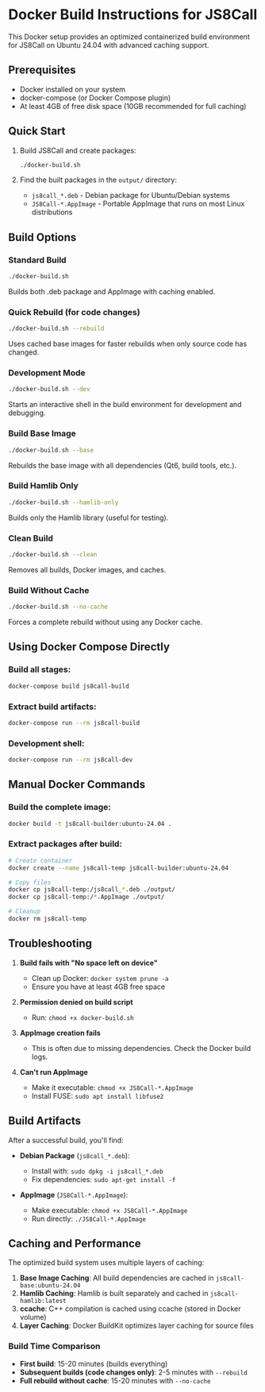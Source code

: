 # Docker Build Instructions for JS8Call

This Docker setup provides an optimized containerized build environment for JS8Call on Ubuntu 24.04 with advanced caching support.

## Prerequisites

- Docker installed on your system
- docker-compose (or Docker Compose plugin)
- At least 4GB of free disk space (10GB recommended for full caching)

## Quick Start

1. Build JS8Call and create packages:
   ```bash
   ./docker-build.sh
   ```

2. Find the built packages in the `output/` directory:
   - `js8call_*.deb` - Debian package for Ubuntu/Debian systems
   - `JS8Call-*.AppImage` - Portable AppImage that runs on most Linux distributions

## Build Options

### Standard Build
```bash
./docker-build.sh
```
Builds both .deb package and AppImage with caching enabled.

### Quick Rebuild (for code changes)
```bash
./docker-build.sh --rebuild
```
Uses cached base images for faster rebuilds when only source code has changed.

### Development Mode
```bash
./docker-build.sh --dev
```
Starts an interactive shell in the build environment for development and debugging.

### Build Base Image
```bash
./docker-build.sh --base
```
Rebuilds the base image with all dependencies (Qt6, build tools, etc.).

### Build Hamlib Only
```bash
./docker-build.sh --hamlib-only
```
Builds only the Hamlib library (useful for testing).

### Clean Build
```bash
./docker-build.sh --clean
```
Removes all builds, Docker images, and caches.

### Build Without Cache
```bash
./docker-build.sh --no-cache
```
Forces a complete rebuild without using any Docker cache.

## Using Docker Compose Directly

### Build all stages:
```bash
docker-compose build js8call-build
```

### Extract build artifacts:
```bash
docker-compose run --rm js8call-build
```

### Development shell:
```bash
docker-compose run --rm js8call-dev
```

## Manual Docker Commands

### Build the complete image:
```bash
docker build -t js8call-builder:ubuntu-24.04 .
```

### Extract packages after build:
```bash
# Create container
docker create --name js8call-temp js8call-builder:ubuntu-24.04

# Copy files
docker cp js8call-temp:/js8call_*.deb ./output/
docker cp js8call-temp:/*.AppImage ./output/

# Cleanup
docker rm js8call-temp
```

## Troubleshooting

1. **Build fails with "No space left on device"**
   - Clean up Docker: `docker system prune -a`
   - Ensure you have at least 4GB free space

2. **Permission denied on build script**
   - Run: `chmod +x docker-build.sh`

3. **AppImage creation fails**
   - This is often due to missing dependencies. Check the Docker build logs.

4. **Can't run AppImage**
   - Make it executable: `chmod +x JS8Call-*.AppImage`
   - Install FUSE: `sudo apt install libfuse2`

## Build Artifacts

After a successful build, you'll find:

- **Debian Package** (`js8call_*.deb`): 
  - Install with: `sudo dpkg -i js8call_*.deb`
  - Fix dependencies: `sudo apt-get install -f`

- **AppImage** (`JS8Call-*.AppImage`):
  - Make executable: `chmod +x JS8Call-*.AppImage`
  - Run directly: `./JS8Call-*.AppImage`

## Caching and Performance

The optimized build system uses multiple layers of caching:

1. **Base Image Caching**: All build dependencies are cached in `js8call-base:ubuntu-24.04`
2. **Hamlib Caching**: Hamlib is built separately and cached in `js8call-hamlib:latest`
3. **ccache**: C++ compilation is cached using ccache (stored in Docker volume)
4. **Layer Caching**: Docker BuildKit optimizes layer caching for source files

### Build Time Comparison

- **First build**: 15-20 minutes (builds everything)
- **Subsequent builds (code changes only)**: 2-5 minutes with `--rebuild`
- **Full rebuild without cache**: 15-20 minutes with `--no-cache`
